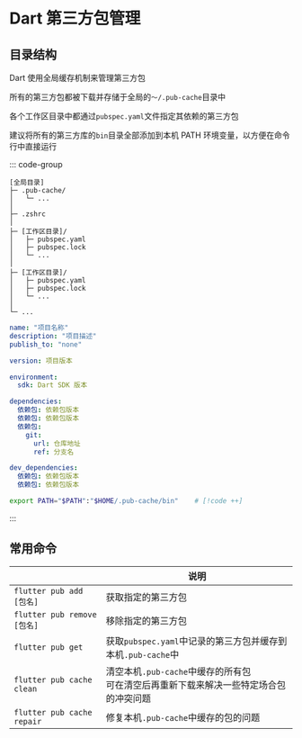 # Dart 第三方包管理

## 目录结构

Dart 使用全局缓存机制来管理第三方包

所有的第三方包都被下载并存储于全局的`～/.pub-cache`目录中

各个工作区目录中都通过`pubspec.yaml`文件指定其依赖的第三方包

建议将所有的第三方库的`bin`目录全部添加到本机 PATH 环境变量，以方便在命令行中直接运行

::: code-group

```[目录结构]
[全局目录]
├─ .pub-cache/
│   └─ ...
│
├─ .zshrc
│
├─ [工作区目录]/
│   ├─ pubspec.yaml
│   ├─ pubspec.lock
│   └─ ...
│
├─ [工作区目录]/
│   ├─ pubspec.yaml
│   ├─ pubspec.lock
│   └─ ...
│
└─ ...
```

```yaml [pubspec.yaml]
name: "项目名称"
description: "项目描述"
publish_to: "none"

version: 项目版本

environment:
  sdk: Dart SDK 版本

dependencies:
  依赖包: 依赖包版本
  依赖包: 依赖包版本
  依赖包:
    git:
      url: 仓库地址
      ref: 分支名

dev_dependencies:
  依赖包: 依赖包版本
  依赖包: 依赖包版本
```

```zsh [.zshrc]
export PATH="$PATH":"$HOME/.pub-cache/bin"    # [!code ++]
```

:::

## 常用命令

|                             | 说明                                                                                      |
| --------------------------- | ----------------------------------------------------------------------------------------- |
| `flutter pub add [包名]`    | 获取指定的第三方包                                                                        |
| `flutter pub remove [包名]` | 移除指定的第三方包                                                                        |
| `flutter pub get`           | 获取`pubspec.yaml`中记录的第三方包并缓存到本机`.pub-cache`中                              |
| `flutter pub cache clean`   | 清空本机`.pub-cache`中缓存的所有包<br/>可在清空后再重新下载来解决一些特定场合包的冲突问题 |
| `flutter pub cache repair`  | 修复本机`.pub-cache`中缓存的包的问题                                                      |
